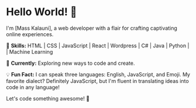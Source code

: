 # Hello World! 👋

I'm [Mass Kalauni], a web developer with a flair for crafting captivating online experiences.

🚀 **Skills:** HTML | CSS | JavaScript | React | Wordpress | C# | Java | Python | | Machine Learning

🌱 **Currently:** Exploring new ways to code and create.

💡 **Fun Fact:** I can speak three languages: English, JavaScript, and Emoji. My favorite dialect? Definitely JavaScript, but I'm fluent in translating ideas into code in any language!




Let's code something awesome! 🌟
